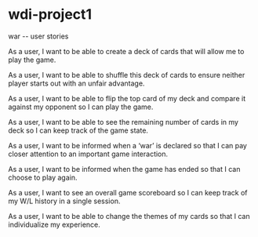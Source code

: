 # wdi-project1

war -- user stories

As a user, I want to be able to create a deck of cards that will allow me to play the game.

As a user, I want to be able to shuffle this deck of cards to ensure neither player starts out with an unfair advantage.

As a user, I want to be able to flip the top card of my deck and compare it against my opponent so I can play the game.

As a user, I want to be able to see the remaining number of cards in my deck so I can keep track of the game state.

As a user, I want to be informed when a ‘war’ is declared so that I can pay closer attention to an important game interaction.

As a user, I want to be informed when the game has ended so that I can choose to play again.

As a user, I want to see an overall game scoreboard so I can keep track of my W/L history in a single session.

As a user, I want to be able to change the themes of my cards so that I can individualize my experience.
